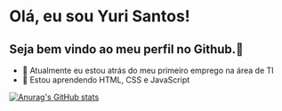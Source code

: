 # Olá, eu sou Yuri Santos!
## Seja bem vindo ao meu perfil no Github.👋


- 🔭 Atualmente eu estou atrás do meu primeiro emprego na área de TI
- 🌱 Estou aprendendo HTML, CSS e JavaScript

[![Anurag's GitHub stats](https://github-readme-stats.vercel.app/api?yuri_sanclet=anuraghazra)](https://github.com/anuraghazra/github-readme-stats)

